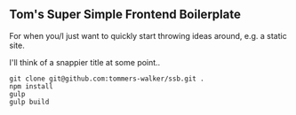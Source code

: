 ## Tom's Super Simple Frontend Boilerplate

For when you/I just want to quickly start throwing ideas around, e.g. a static site.

I'll think of a snappier title at some point..

```
git clone git@github.com:tommers-walker/ssb.git .
npm install
gulp
gulp build
```
